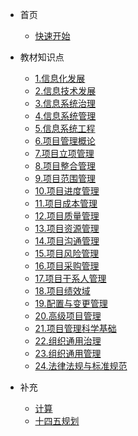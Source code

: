 - 首页

  - [快速开始](README)

- 教材知识点

  - [1.信息化发展](docs/1.信息化发展)
  - [2.信息技术发展](docs/2.信息技术发展)
  - [3.信息系统治理](docs/3.信息系统治理)
  - [4.信息系统管理](docs/4.信息系统管理)
  - [5.信息系统工程](docs/5.信息系统工程)
  - [6.项目管理概论](docs/6.项目管理概论)
  - [7.项目立项管理](docs/7.项目立项管理)
  - [8.项目整合管理](docs/8.项目整合管理)
  - [9.项目范围管理](docs/9.项目范围管理)
  - [10.项目进度管理](docs/10.项目进度管理)
  - [11.项目成本管理](docs/11.项目成本管理)
  - [12.项目质量管理](docs/12.项目质量管理)
  - [13.项目资源管理](docs/13.项目资源管理)
  - [14.项目沟通管理](docs/14.项目沟通管理)
  - [15.项目风险管理](docs/15.项目风险管理)
  - [16.项目采购管理](docs/16.项目采购管理)
  - [17.项目干系人管理](docs/17.项目干系人管理)
  - [18.项目绩效域](docs/18.项目绩效域)
  - [19.配置与变更管理](docs/19.配置与变更管理)
  - [20.高级项目管理](docs/20.高级项目管理)
  - [21.项目管理科学基础](docs/21.项目管理科学基础)
  - [22.组织通用治理](docs/22.组织通用治理)
  - [23.组织通用管理](docs/23.组织通用管理)
  - [24.法律法规与标准规范](docs/24.法律法规与标准规范)

- 补充

  - [计算](docs-supply/计算)
  - [十四五规划](docs-supply/十四五规划)
